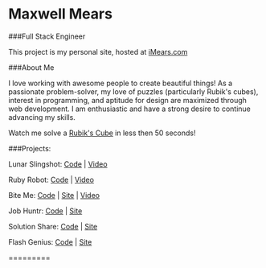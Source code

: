 Maxwell Mears
====================
###Full Stack Engineer


This project is my personal site, hosted at [iMears.com](http://imears.com)


###About Me

I love working with awesome people to create beautiful things! As a passionate problem-solver, my love of puzzles (particularly Rubik's cubes), interest in programming, and aptitude for design are maximized through web development. I am enthusiastic and have a strong desire to continue advancing my skills.

Watch me solve a [Rubik's Cube](https://youtu.be/-K8XaDLmUxU) in less then 50 seconds!

###Projects:

Lunar Slingshot: [Code](https://github.com/iMears/lunar_slingshot) | [Video](http://youtu.be/4hUEbOHJpps)

Ruby Robot: [Code](https://github.com/iMears/ruby-robot) | [Video](http://youtu.be/hjyZFEwoLpo)

Bite Me: [Code](https://github.com/iMears/bite-me) | [Site](http://bite-me.herokuapp.com/) | [Video](https://youtu.be/bGCexMQNw4I)

Job Huntr: [Code](https://github.com/iMears/job_huntr) | [Site](http://jobhuntr.herokuapp.com/)

Solution Share: [Code](https://github.com/iMears/solution_share) | [Site](https://solutionshare.herokuapp.com/)

Flash Genius: [Code](https://github.com/cgardens/flash-genius) | [Site](http://flashgenius.herokuapp.com/)

=========
